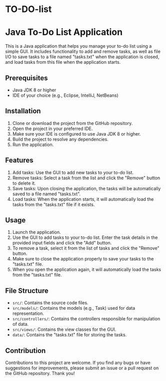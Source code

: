 # TO-DO-list
# Java To-Do List Application

This is a Java application that helps you manage your to-do list using a simple GUI. It includes functionality to add and remove tasks, as well as file I/O to save tasks to a file named "tasks.txt" when the application is closed, and load tasks from this file when the application starts.

## Prerequisites

*   Java JDK 8 or higher
*   IDE of your choice (e.g., Eclipse, IntelliJ, NetBeans)

## Installation

1.  Clone or download the project from the GitHub repository.
2.  Open the project in your preferred IDE.
3.  Make sure your IDE is configured to use Java JDK 8 or higher.
4.  Build the project to resolve any dependencies.
5.  Run the application.

## Features

1.  Add tasks: Use the GUI to add new tasks to your to-do list.
2.  Remove tasks: Select a task from the list and click the "Remove" button to delete it.
3.  Save tasks: Upon closing the application, the tasks will be automatically saved to a file named "tasks.txt".
4.  Load tasks: When the application starts, it will automatically load the tasks from the "tasks.txt" file if it exists.

## Usage

1.  Launch the application.
2.  Use the GUI to add tasks to your to-do list. Enter the task details in the provided input fields and click the "Add" button.
3.  To remove a task, select it from the list of tasks and click the "Remove" button.
4.  Make sure to close the application properly to save your tasks to the "tasks.txt" file.
5.  When you open the application again, it will automatically load the tasks from the "tasks.txt" file.

## File Structure

*   `src/`: Contains the source code files.
*   `src/models/`: Contains the models (e.g., Task) used for data representation.
*   `src/controllers/`: Contains the controllers responsible for manipulation of data.
*   `src/views/`: Contains the view classes for the GUI.
*   `data/`: Contains the "tasks.txt" file for storing the tasks.

## Contribution

Contributions to this project are welcome. If you find any bugs or have suggestions for improvements, please submit an issue or a pull request on the GitHub repository.
Thank you!
